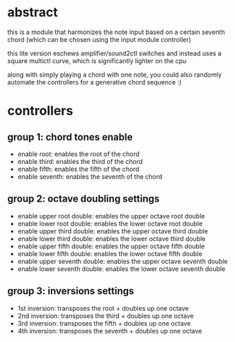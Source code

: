 # abstract

this is a module that harmonizes the note input based on a certain seventh chord (which can be chosen using the input module controller)

this lite version eschews amplifier/sound2ctl switches and instead uses a square multictl curve, which is significantly lighter on the cpu

along with simply playing a chord with one note, you could also randomly automate the controllers for a generative chord sequence :)

# controllers

## group 1: chord tones enable

- enable root: enables the root of the chord
- enable third: enables the third of the chord
- enable fifth: enables the fifth of the chord
- enable seventh: enables the seventh of the chord

## group 2: octave doubling settings

- enable upper root double: enables the upper octave root double
- enable lower root double: enables the lower octave root double
- enable upper third double: enables the upper octave third double
- enable lower third double: enables the lower octave third double
- enable upper fifth double: enables the upper octave fifth double
- enable lower fifth double: enables the lower octave fifth double
- enable upper seventh double: enables the upper octave seventh double
- enable lower seventh double: enables the lower octave seventh double

## group 3: inversions settings

- 1st inversion: transposes the root + doubles up one octave
- 2nd inversion: transposes the third + doubles up one octave
- 3rd inversion: transposes the fifth + doubles up one octave
- 4th inversion: transposes the seventh + doubles up one octave

